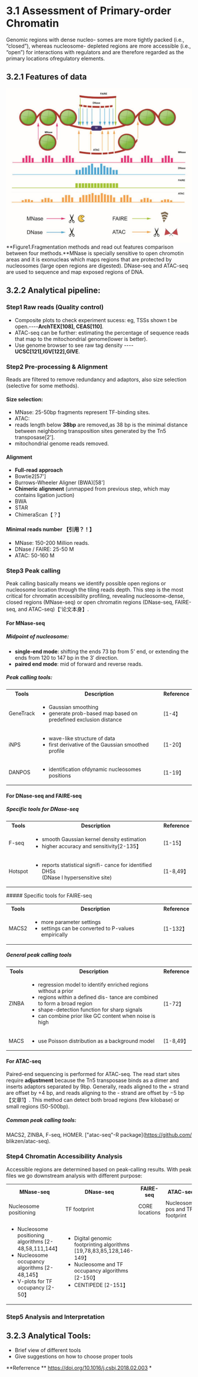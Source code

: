 # 3.1 Assessment of Primary-order Chromatin
Genomic regions with dense nucleo- somes are more tightly packed (i.e., “closed”), whereas nucleosome- depleted regions are more accessible (i.e., “open”) for interactions with regulators and are therefore regarded as the primary locations ofregulatory elements. 

## 3.2.1 Features of data
![](/assets/prios.jpg)
**Figure1.Fragmentation methods and read out features comparison between four methods.**MNase is specially sensitive to open chromotin areas and it is exonucleas which maps regions that are protected by nucleosomes (large open regions are digested). DNase-seq and ATAC-seq are used to sequence and map exposed regions of DNA. 
## 3.2.2 Analytical pipeline:
### Step1 Raw reads (Quality control)

 - Composite plots to check experiment sucess: eg, TSSs shown t be open.----**ArchTEX[108], CEAS[110]**.
 - ATAC-seq can be further: estimating the percentage of sequence reads that map to the mitochondrial genome(lower is better).
 - Use genome browser to see raw tag density ---- **UCSC[121],IGV[122],GIVE**.
 
### Step2 Pre-processing & Alignment 
Reads are filtered to remove redundancy and adaptors, also size selection (selective for some methods).
#### Size selection:
- MNase: 25-50bp fragments represent TF-binding sites.
- ATAC: 
 - reads length below **38bp** are removed,as 38 bp is the minimal distance between neighboring transposition sites generated by the Tn5 transposase[2'].
 - mitochondrial genome reads removed.

#### Alignment 
- **Full-read approach**
 - Bowtie2[57']
 - Burrows-Wheeler Aligner (BWA)[58']
- **Chimeric alignment** (unmapped from previous step, which may contains ligation juction)
 - BWA
 - STAR
 - ChimeraScan【？】
 
#### Minimal reads number 【引用？！】
 - MNase: 150-200 Million reads.
 - DNase / FAIRE: 25-50 M
 - ATAC:  50-160 M
 
 
### Step3 Peak calling 
Peak calling basically means we identify possible open regions or nucleosome location through the tiling reads depth. This step is the most critical for chromatin accessibility profiling, revealing nucleosome-dense, closed regions (MNase-seq) or open chromatin regions (DNase-seq, FAIRE-seq, and ATAC-seq)【'论文本身】.

#### For MNase-seq
##### Midpoint of nucleosome:
- **single-end mode**: shifting the ends 73 bp from 5' end, or extending the ends from 120 to 147 bp in the 3′ direction. 
- **paired end mode**: mid of forward and reverse reads. 

##### Peak calling tools:
<table>
 <tbody>
  <tr>
    <th>Tools</th>
    <th>Description</th>
    <th>Reference</th>
  </tr>
  <tr>
    <td>GeneTrack</td>
    <td><ul><li>Gaussian smoothing</li><li>generate prob-based map based on predefined exclusion distance</li></ul></td><td>[1-4】</td>
  </tr>
  <tr>
    <td>iNPS</td>
    <td><ul><li>wave-like structure of data</li><li>first derivative of the Gaussian smoothed profile</li></ul></td><td>[1-20】</td>
   </tr>  
   <tr>
      <td>DANPOS</td>
      <td><ul><li>identification ofdynamic nucleosomes positions</li></ul></td><td>[1-19】</td>
      </tr>
</tbody>
</table>

#### For DNase-seq and FAIRE-seq
##### Specific tools for DNase-seq
<table>
 <tbody>
  <tr>
    <th>Tools</th>
    <th>Description</th>
    <th>Reference</th>
  </tr>
  <tr>
    <td>F-seq</td>
    <td><ul><li>smooth Gaussian kernel density estimation</li><li>higher accuracy and sensitivity[2-135】</li></ul></td><td>[1-15】</td>
  </tr>
  <tr>
    <td>Hotspot</td>
    <td><ul><li>reports statistical signifi- cance for identified DHSs<br>(DNase I hypersensitive site)</li></ul></td><td>[1-8,49】</td>
   </tr>  
</tbody>
</table>
##### Specific tools for FAIRE-seq
<table>
 <tbody>
  <tr>
    <th>Tools</th>
    <th>Description</th>
    <th>Reference</th>
  </tr>
  <tr>
    <td>MACS2</td>
    <td><ul><li>more parameter settings</li><li>settings can be converted to P-values empirically</li></ul></td><td>[1-132】</td>
  </tr>
</tbody>
</table>

##### General peak calling tools
<table>
 <tbody>
  <tr>
    <th>Tools</th>
    <th>Description</th>
    <th>Reference</th>
  </tr>
  <tr>
    <td>ZINBA</td>
    <td><ul><li>regression model to identify enriched regions without a prior</li><li>regions within a defined dis- tance are combined to form a broad region</li><li>shape-detection function for sharp signals</li><li>can combine prior like GC content when noise is high</li></ul></td><td>[1-72】</td>
  </tr>
  <tr>
    <td>MACS</td>
    <td><ul><li>use Poisson distribution as a background model</li></ul></td><td>[1-8,49】</td>
   </tr>  
</tbody>
</table>




#### For ATAC-seq
Paired-end sequencing is performed for ATAC-seq. The read start sites require **adjustment** because the Tn5 transposase binds as a dimer and inserts adaptors separated by 9bp. Generally, reads aligned to the + strand are offset by +4 bp, and reads aligning to the - strand are offset by −5 bp【文章1】. This method can detect both broad regions (few kilobase) or small regions (50-500bp).
##### Comman peak calling tools:
MACS2, ZINBA, F-seq, HOMER. ["atac-seq"-R package](https://github.com/ blikzen/atac-seq).

### Step4 Chromatin Accessibility Analysis
Accessible regions are determined based on peak-calling results. With peak files we go downstream analysis with different purpose:
<table>
 <tbody>
  <tr>
    <th>MNase-seq</th>
    <th>DNase-seq</th>
    <th>FAIRE-seq</th>
    <th>ATAC-seq</th>
  </tr>
  <tr>
    <td>Nucleosome positioning</td><td>TF footprint</td><td>CORE locations</td><td>Nucleosome pos and TF footprint</td>
  </tr> 
      <tr>
    <td><ul><li>Nucleosome positioning algorithms [2-48,58,111,144】</li><li>Nucleosome occupancy algorithms [2-48,145】</li><li>V-plots for TF occupancy [2-50】</li></ul></td><td><ul><li>Digital genomic footprinting algorithms [19,78,83,85,128,146-149】</li><li>Nucleosome and TF occupancy algorithms [2-150】</li><li>CENTIPEDE [2-151】</li><ul>
    <td><TF footprint</td>  </tr>
</tbody>
</table>





 
 
### Step5 Analysis and Interpretation


## 3.2.3 Analytical Tools:
- Brief view of different tools 
- Give suggestions on how to choose proper tools 

**Referrence **
https://doi.org/10.1016/j.csbj.2018.02.003 *



